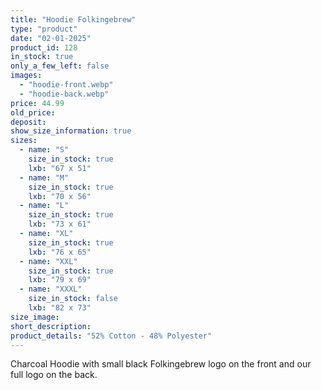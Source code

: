 ```yaml
---
title: "Hoodie Folkingebrew"
type: "product"
date: "02-01-2025"
product_id: 128
in_stock: true
only_a_few_left: false
images:
  - "hoodie-front.webp"
  - "hoodie-back.webp"
price: 44.99
old_price:
deposit:
show_size_information: true
sizes:
  - name: "S"
    size_in_stock: true
    lxb: "67 x 51"
  - name: "M"
    size_in_stock: true
    lxb: "70 x 56"
  - name: "L"
    size_in_stock: true
    lxb: "73 x 61"
  - name: "XL"
    size_in_stock: true
    lxb: "76 x 65"
  - name: "XXL"
    size_in_stock: true
    lxb: "79 x 69"
  - name: "XXXL"
    size_in_stock: false
    lxb: "82 x 73"
size_image:
short_description: 
product_details: "52% Cotton - 48% Polyester"
---
```


Charcoal Hoodie with small black Folkingebrew logo on the front and our full logo on the back.
